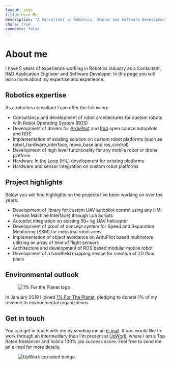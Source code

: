 ```yaml
---
layout: page
title: Hire Me
description: "A Consultant in Robotics, Drones and Software Development available for hire in Geneva Area and most of Europe. I'm also available for remote work."
share: true
comments: false
---
```


# About me

I have 5 years of experience working in Robotics industry as a Consultant, R&D Application Engineer and Software Developer. In this page you will learn more about my expertise and experience.

## Robotics expertise

As a robotics consultant I can offer the following:

* Consultancy and development of robot architectures for custom robots with Robot Operating System (ROS)
* Development of drivers for [ArduPilot](http://ardupilot.org/copter/) and [Px4](https://px4.io/) open source autopilots and ROS
* Implementation of existing solution on custom robot platforms (such as robot_hardware_interface, move_base and ros_control)
* Development of high level functionality for any mobile robot or drone platform
* Hardware In the Loop (HIL) development for existing platforms
* Hardware and sensor integration on custom robot platforms

## Project highlights

Below you will find highlights on the projects I've been working on over the years:

* Development of library for custom UAV autopilot control using any HMI (Human Machine Interface) through Lua Scripts
* Autopilot integration on existing 50+ kg UAV helicopter
* Development of proof of concept system for Speed and Separation Monitoring (SSM) for industrial robot arms
* Implementation of object avoidance on ArduPilot based multirotors utilizing an array of time of flight sensors
* Architecture and development of ROS based modular mobile robot
* Development of a handheld mapping device for creation of 2D floor plans

## Environmental outlook

<figure class="half center">
  <img src="{{site.url}}/images/Member_Logo.png" alt="1% For the Planet logo">
  <!-- <figcaption>Livox scan patterns</figcaption> -->
</figure>

In January 2019 I joined [1% For The Planet](https://www.onepercentfortheplanet.org/), pledging to donate 1% of my revenue to environmental organizations.

## Get in touch

You can get in touch with me by sending me an [e-mail](mailto:contact@msadowski.ch). If you would like to work through an intermediary then I'm present at [UpWork](https://www.upwork.com/), where I am a Top Rated freelancer and hold a 100% job success score. Feel free to send me an e-mail for more details.

<figure class="half center">
  <img src="{{site.url}}/images/UpWork-Top-Rated.jpg" alt="UpWork top rated badge">
  <!-- <figcaption>Livox scan patterns</figcaption> -->
</figure>

